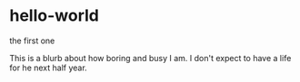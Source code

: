 # hello-world
the first one

This is a blurb about how boring and busy I am. I don't expect to have a life for he next half year.
